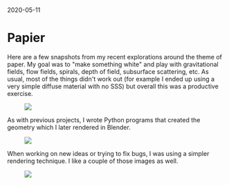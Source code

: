 2020-05-11

Papier
======

Here are a few snapshots from my recent explorations around the theme
of paper.  My goal was to "make something white" and play with
gravitational fields, flow fields, spirals, depth of field, subsurface
scattering, etc.  As usual, most of the things didn't work out (for
example I ended up using a very simple diffuse material with no SSS) but
overall this was a productive exercise.

<figure class="full-width">
    <img data='{"max_width": 5120, "max_height": 2880}' src="triptych1.jpg"/>
</figure>

As with previous projects, I wrote Python programs that created the
geometry which I later rendered in Blender.

<figure class="full-width">
    <img data='{"max_width": 5120, "max_height": 2880}' src="triptych2.jpg"/>
</figure>

When working on new ideas or trying to fix bugs, I was using a simpler
rendering technique. I like a couple of those images as well.

<figure class="full-width">
    <img data='{"max_width": 5120, "max_height": 2880}' src="triptych3.jpg"/>
</figure>
